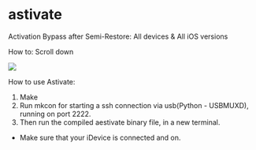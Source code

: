 astivate
========

Activation Bypass after Semi-Restore: All devices &amp; All iOS versions

How to: Scroll down

<p><img src="http://img826.imageshack.us/img826/3316/h0wl.png"></p>

How to use Astivate:
1. Make
2. Run mkcon for starting a ssh connection via usb(Python - USBMUXD), running on port 2222.
3. Then run the compiled aestivate binary file, in a new terminal.

 - Make sure that your iDevice is connected and on.
